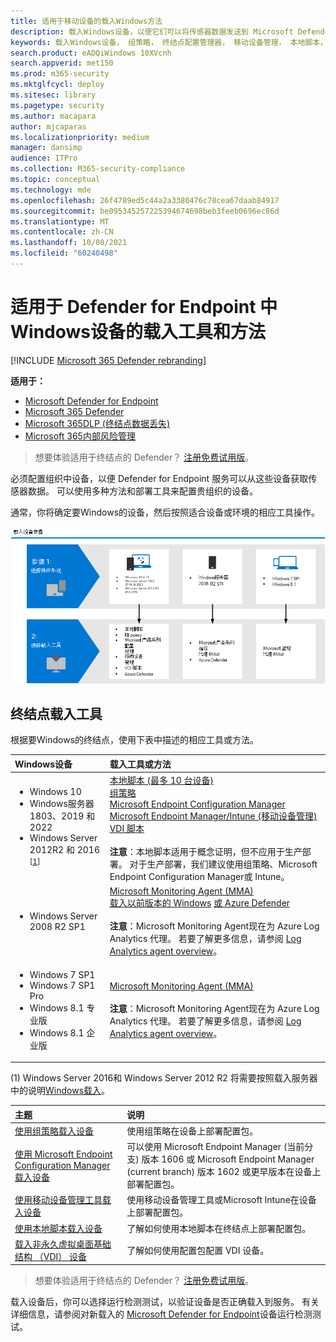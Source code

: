 ```yaml
---
title: 适用于移动设备的载入Windows方法
description: 载入Windows设备，以便它们可以将传感器数据发送到 Microsoft Defender for Endpoint 传感器
keywords: 载入Windows设备， 组策略， 终结点配置管理器， 移动设备管理， 本地脚本， gp， sccm， mdm， intune
search.product: eADQiWindows 10XVcnh
search.appverid: met150
ms.prod: m365-security
ms.mktglfcycl: deploy
ms.sitesec: library
ms.pagetype: security
ms.author: macapara
author: mjcaparas
ms.localizationpriority: medium
manager: dansimp
audience: ITPro
ms.collection: M365-security-compliance
ms.topic: conceptual
ms.technology: mde
ms.openlocfilehash: 26f4789ed5c44a2a3380476c78cea67daab84917
ms.sourcegitcommit: be095345257225394674698beb3feeb0696ec86d
ms.translationtype: MT
ms.contentlocale: zh-CN
ms.lasthandoff: 10/08/2021
ms.locfileid: "60240498"
---
```

# <a name="onboarding-tools-and-methods-for-windows-devices-in-defender-for-endpoint"></a>适用于 Defender for Endpoint 中 Windows设备的载入工具和方法

[!INCLUDE [Microsoft 365 Defender rebranding](../../includes/microsoft-defender.md)]

**适用于：**
- [Microsoft Defender for Endpoint](https://go.microsoft.com/fwlink/p/?linkid=2154037)
- [Microsoft 365 Defender](https://go.microsoft.com/fwlink/?linkid=2118804)
- [Microsoft 365DLP (终结点数据丢失) ](/microsoft-365/compliance/endpoint-dlp-learn-about)
- [Microsoft 365内部风险管理](/microsoft-365/compliance/insider-risk-management)

> 想要体验适用于终结点的 Defender？ [注册免费试用版](https://signup.microsoft.com/create-account/signup?products=7f379fee-c4f9-4278-b0a1-e4c8c2fcdf7e&ru=https://aka.ms/MDEp2OpenTrial?ocid=docs-wdatp-assignaccess-abovefoldlink)。

必须配置组织中设备，以便 Defender for Endpoint 服务可以从这些设备获取传感器数据。 可以使用多种方法和部署工具来配置贵组织的设备。

通常，你将确定要Windows的设备，然后按照适合设备或环境的相应工具操作。

![载入工具和方法的图像](images/onboarding-config-tools.png)

## <a name="endpoint-onboarding-tools"></a>终结点载入工具
根据要Windows的终结点，使用下表中描述的相应工具或方法。

Windows设备 | 载入工具或方法
:---|:---
|<ul><li> Windows 10</li> <li>Windows服务器 1803、2019 和 2022</li> <li>Windows Server 2012R2 和 2016 <sup> [[1](#fn1)]<sup></li></ul>  |   [本地脚本 (最多 10 台设备) ](configure-endpoints-script.md)<br>   [组策略](configure-endpoints-gp.md)<br>   [Microsoft Endpoint Configuration Manager](configure-endpoints-sccm.md) <br> [Microsoft Endpoint Manager/Intune (移动设备管理) ](configure-endpoints-mdm.md)<br>    [VDI 脚本](configure-endpoints-vdi.md) <br><br> **注意**：本地脚本适用于概念证明，但不应用于生产部署。 对于生产部署，我们建议使用组策略、Microsoft Endpoint Configuration Manager或 Intune。
|<ul><li> Windows Server 2008 R2 SP1 </li></ul>| [Microsoft Monitoring Agent (MMA) ](onboard-downlevel.md) <br>[载入以前版本的 Windows](onboard-downlevel.md) [或 Azure Defender](/azure/security-center/security-center-wdatp) <br><br> **注意**：Microsoft Monitoring Agent现在为 Azure Log Analytics 代理。 若要了解更多信息，请参阅 [Log Analytics agent overview](/azure/azure-monitor/platform/log-analytics-agent)。  
|<ul><li> Windows 7 SP1 </li> <li>  Windows 7 SP1 Pro </li> <li>  Windows 8.1 专业版 </li> <li> Windows 8.1 企业版</li></ul>  | [Microsoft Monitoring Agent (MMA) ](onboard-downlevel.md) <br><br> **注意**：Microsoft Monitoring Agent现在为 Azure Log Analytics 代理。 若要了解更多信息，请参阅 [Log Analytics agent overview](/azure/azure-monitor/platform/log-analytics-agent)。



 (<a id="fn1">1</a>) Windows Server 2016和 Windows Server 2012 R2 将需要按照载入服务器中的说明[Windows载入](configure-server-endpoints.md#windows-server-2012-r2-and-windows-server-2016)。

主题|说明
:---|:---
[使用组策略载入设备](configure-endpoints-gp.md)|使用组策略在设备上部署配置包。
[使用 Microsoft Endpoint Configuration Manager 载入设备](configure-endpoints-sccm.md)|可以使用 Microsoft Endpoint Manager (当前分支) 版本 1606 或 Microsoft Endpoint Manager (current branch) 版本 1602 或更早版本在设备上部署配置包。
[使用移动设备管理工具载入设备](configure-endpoints-mdm.md)|使用移动设备管理工具或Microsoft Intune在设备上部署配置包。
[使用本地脚本载入设备](configure-endpoints-script.md)|了解如何使用本地脚本在终结点上部署配置包。
[载入非永久虚拟桌面基础结构 （VDI） 设备](configure-endpoints-vdi.md)|了解如何使用配置包配置 VDI 设备。

> 想要体验适用于终结点的 Defender？ [注册免费试用版](https://signup.microsoft.com/create-account/signup?products=7f379fee-c4f9-4278-b0a1-e4c8c2fcdf7e&ru=https://aka.ms/MDEp2OpenTrial?ocid=docs-wdatp-configureendpoints-belowfoldlink)。


载入设备后，你可以选择运行检测测试，以验证设备是否正确载入到服务。 有关详细信息，请参阅对新载入的 [Microsoft Defender for Endpoint](run-detection-test.md)设备运行检测测试。